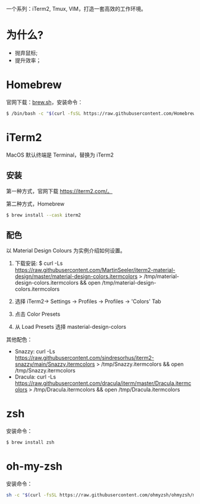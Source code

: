 一个系列：iTerm2, Tmux, VIM，打造一套高效的工作环境。

# 为什么?

- 抛弃鼠标;
- 提升效率；

# Homebrew

官网下载：[brew.sh](https://brew.sh)，安装命令：

```bash
$ /bin/bash -c "$(curl -fsSL https://raw.githubusercontent.com/Homebrew/install/HEAD/install.sh)"
```

# iTerm2

MacOS 默认终端是 Terminal，替换为 iTerm2

## 安装

第一种方式，官网下载 https://iterm2.com/。

第二种方式，Homebrew

```bash
$ brew install --cask iterm2
```

## 配色

以 Material Design Colours 为实例介绍如何设置。

1. 下载安装: $ curl -Ls https://raw.githubusercontent.com/MartinSeeler/iterm2-material-design/master/material-design-colors.itermcolors > /tmp/material-design-colors.itermcolors && open /tmp/material-design-colors.itermcolors

2. 选择 iTerm2-> Settings -> Profiles -> Profiles -> 'Colors' Tab
3. 点击 Color Presets
4. 从 Load Presets 选择 masterial-design-colors

其他配色：

- Snazzy: curl -Ls https://raw.githubusercontent.com/sindresorhus/iterm2-snazzy/main/Snazzy.itermcolors > /tmp/Snazzy.itermcolors && open /tmp/Snazzy.itermcolors
- Dracula: curl -Ls https://raw.githubusercontent.com/dracula/iterm/master/Dracula.itermcolors > /tmp/Dracula.itermcolors && open /tmp/Dracula.itermcolors

# zsh

安装命令：

```bash
$ brew install zsh
```

# oh-my-zsh

安装命令：

```bash
sh -c "$(curl -fsSL https://raw.githubusercontent.com/ohmyzsh/ohmyzsh/master/tools/install.sh)"
```

